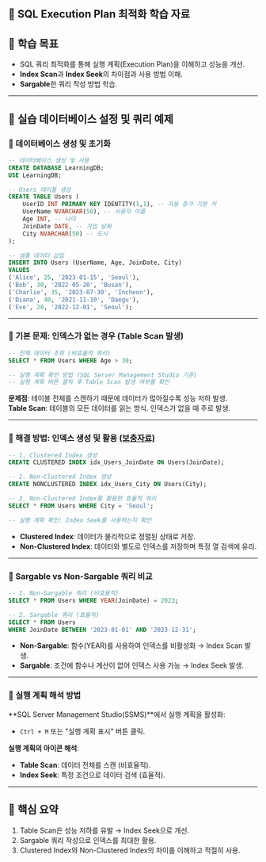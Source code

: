 ## 🚀 SQL Execution Plan 최적화 학습 자료

## 🌟 학습 목표
- SQL 쿼리 최적화를 통해 실행 계획(Execution Plan)을 이해하고 성능을 개선.
- **Index Scan**과 **Index Seek**의 차이점과 사용 방법 이해.
- **Sargable**한 쿼리 작성 방법 학습.

---

## 📂 실습 데이터베이스 설정 및 쿼리 예제

### 📌 데이터베이스 생성 및 초기화
```sql
-- 데이터베이스 생성 및 사용
CREATE DATABASE LearningDB;
USE LearningDB;

-- Users 테이블 생성
CREATE TABLE Users (
    UserID INT PRIMARY KEY IDENTITY(1,1), -- 자동 증가 기본 키
    UserName NVARCHAR(50), -- 사용자 이름
    Age INT, -- 나이
    JoinDate DATE, -- 가입 날짜
    City NVARCHAR(50) -- 도시
);

-- 샘플 데이터 삽입
INSERT INTO Users (UserName, Age, JoinDate, City)
VALUES 
('Alice', 25, '2023-01-15', 'Seoul'),
('Bob', 30, '2022-05-20', 'Busan'),
('Charlie', 35, '2023-07-30', 'Incheon'),
('Diana', 40, '2021-11-10', 'Daegu'),
('Eve', 28, '2022-12-01', 'Seoul');
```

---

### 📌 기본 문제: 인덱스가 없는 경우 (Table Scan 발생)
```sql
-- 전체 데이터 조회 (비효율적 쿼리)
SELECT * FROM Users WHERE Age > 30;

-- 실행 계획 확인 방법 (SQL Server Management Studio 기준)
-- 실행 계획 버튼 클릭 후 Table Scan 발생 여부를 확인
```

**문제점**: 테이블 전체를 스캔하기 때문에 데이터가 많아질수록 성능 저하 발생.  
**Table Scan**: 테이블의 모든 데이터를 읽는 방식. 인덱스가 없을 때 주로 발생.

---

### 📌 해결 방법: 인덱스 생성 및 활용 [**(보충자료)**](../supplement/Clustered&Non_Clustered_Index.md)
```sql
-- 1. Clustered Index 생성
CREATE CLUSTERED INDEX idx_Users_JoinDate ON Users(JoinDate);

-- 2. Non-Clustered Index 생성
CREATE NONCLUSTERED INDEX idx_Users_City ON Users(City);

-- 3. Non-Clustered Index를 활용한 효율적 쿼리
SELECT * FROM Users WHERE City = 'Seoul';

-- 실행 계획 확인: Index Seek를 사용하는지 확인
```

- **Clustered Index**: 데이터가 물리적으로 정렬된 상태로 저장.
- **Non-Clustered Index**: 데이터와 별도로 인덱스를 저장하며 특정 열 검색에 유리.

---

### 📌 Sargable vs Non-Sargable 쿼리 비교
```sql
-- 1. Non-Sargable 쿼리 (비효율적)
SELECT * FROM Users WHERE YEAR(JoinDate) = 2023;

-- 2. Sargable 쿼리 (효율적)
SELECT * FROM Users 
WHERE JoinDate BETWEEN '2023-01-01' AND '2023-12-31';
```

- **Non-Sargable**: 함수(YEAR)를 사용하여 인덱스를 비활성화 → Index Scan 발생.
- **Sargable**: 조건에 함수나 계산이 없어 인덱스 사용 가능 → Index Seek 발생.

---

### 📌 실행 계획 해석 방법
**SQL Server Management Studio(SSMS)**에서 실행 계획을 활성화:
- `Ctrl + M` 또는 "실행 계획 표시" 버튼 클릭.

**실행 계획의 아이콘 해석**:
- **Table Scan**: 데이터 전체를 스캔 (비효율적).
- **Index Seek**: 특정 조건으로 데이터 검색 (효율적).

---

## 🎯 핵심 요약
1. Table Scan은 성능 저하를 유발 → Index Seek으로 개선.
2. Sargable 쿼리 작성으로 인덱스를 최대한 활용.
3. Clustered Index와 Non-Clustered Index의 차이를 이해하고 적절히 사용.
